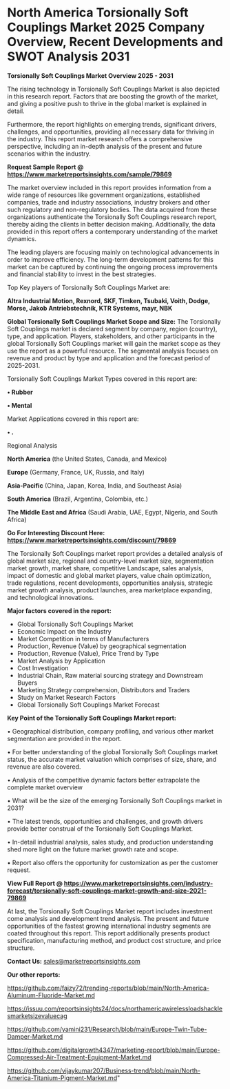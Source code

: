 # North America Torsionally Soft Couplings Market 2025 Company Overview, Recent Developments and SWOT Analysis 2031

<Strong> Torsionally Soft Couplings Market Overview 2025 - 2031</strong>

The rising technology in Torsionally Soft Couplings Market is also depicted in this research report. Factors that are boosting the growth of the market, and giving a positive push to thrive in the global market is explained in detail.

Furthermore, the report highlights on emerging trends, significant drivers, challenges, and opportunities, providing all necessary data for thriving in the industry. This report market research offers a comprehensive perspective, including an in-depth analysis of the present and future scenarios within the industry.

<strong>Request Sample Report @ <a href=https://www.marketreportsinsights.com/sample/79869>https://www.marketreportsinsights.com/sample/79869</a></strong>

The market overview included in this report provides information from a wide range of resources like government organizations, established companies, trade and industry associations, industry brokers and other such regulatory and non-regulatory bodies. The data acquired from these organizations authenticate the Torsionally Soft Couplings research report, thereby aiding the clients in better decision making. Additionally, the data provided in this report offers a contemporary understanding of the market dynamics.

The leading players are focusing mainly on technological advancements in order to improve efficiency. The long-term development patterns for this market can be captured by continuing the ongoing process improvements and financial stability to invest in the best strategies.

Top Key players of Torsionally Soft Couplings Market are:

<strong>Altra Industrial Motion, Rexnord, SKF, Timken, Tsubaki, Voith, Dodge, Morse, Jakob Antriebstechnik, KTR Systems, mayr, NBK</strong>

<strong><b>Global Torsionally Soft Couplings Market Scope and Size:</b></strong>
The Torsionally Soft Couplings market is declared segment by company, region (country), type, and application. Players, stakeholders, and other participants in the global Torsionally Soft Couplings market will gain the market scope as they use the report as a powerful resource. The segmental analysis focuses on revenue and product by type and application and the forecast period of 2025-2031.

Torsionally Soft Couplings Market Types covered in this report are:

<strong>• Rubber

• Mental</strong>

Market Applications covered in this report are:

<strong>• .</strong> 

Regional Analysis

<strong>North America</strong> (the United States, Canada, and Mexico)

<strong>Europe</strong> (Germany, France, UK, Russia, and Italy)

<strong>Asia-Pacific</strong> (China, Japan, Korea, India, and Southeast Asia)

<strong>South America</strong> (Brazil, Argentina, Colombia, etc.)

<strong>The Middle East and Africa</strong> (Saudi Arabia, UAE, Egypt, Nigeria, and South Africa)

<strong>Go For Interesting Discount Here: <a href=https://www.marketreportsinsights.com/discount/79869>https://www.marketreportsinsights.com/discount/79869</a></strong>

The Torsionally Soft Couplings market report provides a detailed analysis of global market size, regional and country-level market size, segmentation market growth, market share, competitive Landscape, sales analysis, impact of domestic and global market players, value chain optimization, trade regulations, recent developments, opportunities analysis, strategic market growth analysis, product launches, area marketplace expanding, and technological innovations.

<strong><b>Major factors covered in the report:</b></strong>
<ul>
  <li>Global Torsionally Soft Couplings Market </li>
  <li>Economic Impact on the Industry</li>
  <li>Market Competition in terms of Manufacturers</li>
  <li>Production, Revenue (Value) by geographical segmentation</li>
  <li>Production, Revenue (Value), Price Trend by Type</li>
  <li>Market Analysis by Application</li>
  <li>Cost Investigation</li>
  <li>Industrial Chain, Raw material sourcing strategy and Downstream Buyers</li>
  <li>Marketing Strategy comprehension, Distributors and Traders</li>
  <li>Study on Market Research Factors</li>
  <li>Global Torsionally Soft Couplings Market Forecast</li>
</ul>

<strong><b>Key Point of the Torsionally Soft Couplings Market report:</b></strong>

• Geographical distribution, company profiling, and various other market segmentation are provided in the report.

• For better understanding of the global Torsionally Soft Couplings market status, the accurate market valuation which comprises of size, share, and revenue are also covered.

• Analysis of the competitive dynamic factors better extrapolate the complete market overview

• What will be the size of the emerging Torsionally Soft Couplings market in 2031?

• The latest trends, opportunities and challenges, and growth drivers provide better construal of the Torsionally Soft Couplings Market.

• In-detail industrial analysis, sales study, and production understanding shed more light on the future market growth rate and scope.

• Report also offers the opportunity for customization as per the customer request.

<strong><b>View Full Report @ <a href=https://www.marketreportsinsights.com/industry-forecast/torsionally-soft-couplings-market-growth-and-size-2021-79869>https://www.marketreportsinsights.com/industry-forecast/torsionally-soft-couplings-market-growth-and-size-2021-79869</a></b></strong>


At last, the Torsionally Soft Couplings Market report includes investment come analysis and development trend analysis. The present and future opportunities of the fastest growing international industry segments are coated throughout this report. This report additionally presents product specification, manufacturing method, and product cost structure, and price structure.

<strong>Contact Us:</strong>
sales@marketreportsinsights.com

<strong>Our other reports:</strong>

<a href=https://github.com/faizy72/trending-reports/blob/main/North-America-Aluminum-Fluoride-Market.md>https://github.com/faizy72/trending-reports/blob/main/North-America-Aluminum-Fluoride-Market.md</a>

<a href=https://issuu.com/reportsinsights24/docs/northamericawirelessloadshacklesmarketsizevaluecag>https://issuu.com/reportsinsights24/docs/northamericawirelessloadshacklesmarketsizevaluecag</a>

<a href=https://github.com/yamini231/Research/blob/main/Europe-Twin-Tube-Damper-Market.md>https://github.com/yamini231/Research/blob/main/Europe-Twin-Tube-Damper-Market.md</a>

<a href=https://github.com/digitalgrowth4347/marketing-report/blob/main/Europe-Compressed-Air-Treatment-Equipment-Market.md>https://github.com/digitalgrowth4347/marketing-report/blob/main/Europe-Compressed-Air-Treatment-Equipment-Market.md</a>

<a href=https://github.com/vijaykumar207/Business-trend/blob/main/North-America-Titanium-Pigment-Market.md>https://github.com/vijaykumar207/Business-trend/blob/main/North-America-Titanium-Pigment-Market.md</a>"
